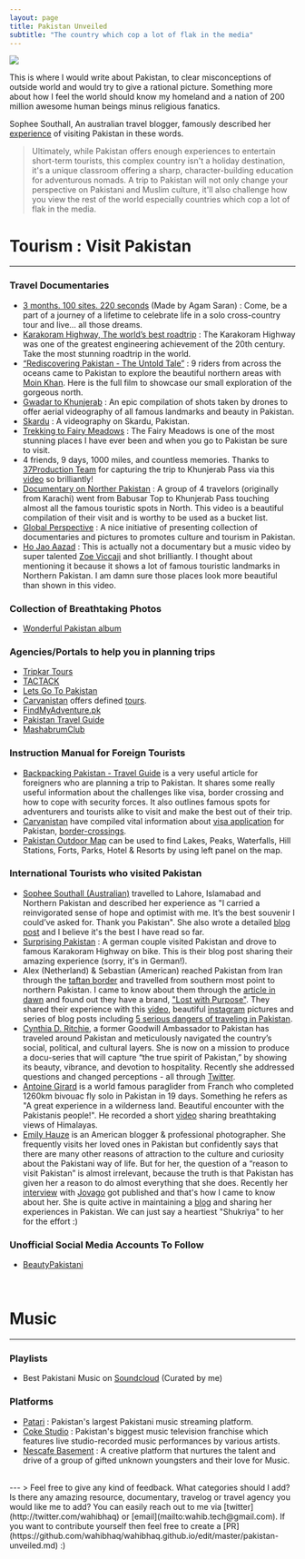 ```yaml
---
layout: page
title: Pakistan Unveiled
subtitle: "The country which cop a lot of flak in the media"
---
```


<div class="text-center">
  <img src="{{ site.baseurl }}/img/blog/pakistan-mypassion-cover.jpg" />
</div>

This is where I would write about Pakistan, to clear misconceptions of outside world and would try to give a rational picture. Something more about how I feel the world should know my homeland and a nation of 200 million awesome human beings minus religious fanatics. 

Sophee Southall, An australian travel blogger, famously described her [experience](http://sopheesmiles.com/2015/08/22/pakistan-unveiled/) of visiting Pakistan in these words.

> Ultimately, while Pakistan offers enough experiences to entertain short-term tourists, this complex country isn't a holiday destination, it's a unique classroom offering a sharp, character-building education for adventurous nomads. A trip to Pakistan will not only change your perspective on Pakistani and Muslim culture, it'll also challenge how you view the rest of the world especially countries which cop a lot of flak in the media.

# Tourism : Visit Pakistan
---

### Travel Documentaries

  - [3 months. 100 sites. 220 seconds](https://www.facebook.com/itsagam/posts/10209048073138760) (Made by Agam Saran) : Come, be a part of a journey of a lifetime to celebrate life in a solo cross-country tour and live... all those dreams. 
  - [Karakoram Highway, The world’s best roadtrip](http://unusualtraveler.com/karakoram-highway/) : The Karakoram Highway was one of the greatest engineering achievement of the 20th century. Take the most stunning roadtrip in the world.
  - [“Rediscovering Pakistan - The Untold Tale”](https://vimeo.com/119388524) : 9 riders from across the oceans came to Pakistan to explore the beautiful northern areas with [Moin Khan](http://www.adifferentagenda.com). Here is the full film to showcase our small exploration of the gorgeous north.
  - [Gwadar to Khunjerab](https://www.facebook.com/MyPakistanIsGreat/videos/605748266253501/) : An epic compilation of shots taken by drones to offer aerial videography of all famous landmarks and beauty in Pakistan.
  - [Skardu](https://www.facebook.com/213481479037132/videos/248021585583121/) : A videography on Skardu, Pakistan. 
  - [Trekking to Fairy Meadows](http://www.thebrokebackpacker.com/trekking-fairy-meadows-pakistan/) : The Fairy Meadows is one of the most stunning places I have ever been and when you go to Pakistan be sure to visit.
  - 4 friends, 9 days, 1000 miles, and countless memories. Thanks to [37Production Team](https://www.facebook.com/37th.prod/?fref=nf) for capturing the trip to Khunjerab Pass via this [video](https://www.facebook.com/37th.prod/videos/1150066255056440/) so brilliantly!
  - [Documentary on Norther Pakistan](https://www.facebook.com/hazara.com.pk/posts/1395563127126751) : A group of 4 travelors (originally from Karachi) went from Babusar Top to Khunjerab Pass touching almost all the famous touristic spots in North. This video is a beautiful compilation of their visit and is worthy to be used as a bucket list.
  - [Global Perspective](http://globalperspect.com/all-about-pakistan/) : A nice initiative of presenting collection of documentaries and pictures to promotes culture and tourism in Pakistan. 
  - [Ho Jao Aazad](https://www.youtube.com/watch?v=V-VJki-Bbyc) : This is actually not a documentary but a music video by super talented [Zoe Viccaji](https://twitter.com/Zoeviccaji) and shot brilliantly. I thought about mentioning it because it shows a lot of famous touristic landmarks in Northern Pakistan. I am damn sure those places look more beautiful than shown in this video. 

### Collection of Breathtaking Photos 

  - [Wonderful Pakistan album](https://www.facebook.com/media/set/?set=a.370615079670914.85280.143997832332641&type=3)

### Agencies/Portals to help you in planning trips

  - [Tripkar Tours](http://tripkar.com/tours/) 
  - [TACTACK](https://www.facebook.com/tactackgear/) 
  - [Lets Go To Pakistan](https://www.facebook.com/LetsGoToPakistan/)
  - [Carvanistan](http://caravanistan.com/) offers defined [tours](http://caravanistan.com/tours/pakistan/).
  - [FindMyAdventure.pk](http://www.findmyadventure.pk/#/)
  - [Pakistan Travel Guide](http://www.pakistantravelguide.pk/tours/)
  - [MashabrumClub](http://mashabrumclub.pk)

### Instruction Manual for Foreign Tourists

  - [Backpacking Pakistan - Travel Guide](http://www.thebrokebackpacker.com/pakistan-travel-ultimate-backpacker-guide/) is  a very useful article for foreigners who are planning a trip to Pakistan. It shares some really useful information about the challenges like visa, border crossing and how to cope with security forces. It also outlines famous spots for adventurers and tourists alike to visit and make the best out of their trip.
  - [Carvanistan](http://caravanistan.com/) have compiled vital information about [visa application](http://caravanistan.com/visa/pakistan/) for Pakistan, [border-crossings](http://caravanistan.com/border-crossings/pakistan/).
  - [Pakistan Outdoor Map](https://www.google.com/maps/d/u/0/viewer?shorturl=1&mid=1OYoE9yY-Kpu3Dmm5EOimPE_n0ew) can be used to find Lakes, Peaks, Waterfalls, Hill Stations, Forts, Parks, Hotel & Resorts by using left panel on the map. 

### International Tourists who visited Pakistan

  - [Sophee Southall (Australian)](http://sopheesmiles.com/about/sophees-story/) travelled to Lahore, Islamabad and Northern Pakistan and described her experience as "I carried a reinvigorated sense of hope and optimist with me. It’s the best souvenir I could’ve asked for. Thank you Pakistan". She also wrote a detailed [blog post](http://sopheesmiles.com/2015/08/22/pakistan-unveiled/) and I believe it's the best I have read so far.
  - [Surprising Pakistan](http://einspurig-reisen.de/?p=6258) : A german couple visited Pakistan and drove to famous Karakoram Highway on bike. This is their blog post sharing their amazing experience (sorry, it's in German!). 
  - Alex (Netherland) & Sebastian (American) reached Pakistan from Iran through the [taftan border](http://lostwithpurpose.com/the-longest-border-crossing-in-the-world/) and travelled from southern most point to northern Pakistan. I came to know about them through the [article in dawn](http://images.dawn.com/news/1175844/meet-the-hiking-duo-that-took-a-chance-on-pakistan) and found out they have a brand, ["Lost with Purpose"](http://lostwithpurpose.com). They shared their experience with this [video](https://www.youtube.com/watch?v=G7JCpfasdAo), beautiful [instagram](https://www.instagram.com/lostwithpurpose/) pictures and series of blog posts including [5 serious dangers of traveling in Pakistan](http://lostwithpurpose.com/5-serious-dangers-traveling-pakistan/).
  - [Cynthia D. Ritchie](https://twitter.com/CynthiaDRitchie), a former Goodwill Ambassador to Pakistan has traveled around Pakistan and meticulously navigated the country’s social, political, and cultural layers.  She is now on a mission to produce a docu-series that will capture “the true spirit of Pakistan,” by showing its beauty, vibrance, and devotion to hospitality. Recently she addressed questions and changed perceptions - all through [Twitter](http://images.dawn.com/news/1175944).
  - [Antoine Girard](https://www.facebook.com/antoinegirardfly/) is a world famous paraglider from Franch who completed 1260km bivouac fly solo in Pakistan in 19 days. Something he refers as "A great experience in a wilderness land. Beautiful encounter with the Pakistanis people!". He recorded a short [video](https://www.facebook.com/antoinegirardfly/videos/536424379890793/) sharing breathtaking views of Himalayas. 
  - [Emily Hauze](https://twitter.com/EmilyHauze) is an American blogger & professional photographer. She frequently visits her loved ones in Pakistan but confidently says that there are many other reasons of attraction to the culture and curiosity about the Pakistani way of life. But for her, the question of a “reason to visit Pakistan” is almost irrelevant, because the truth is that Pakistan has given her a reason to do almost everything that she does. Recently her [interview](https://www.jovago.net/blog/emily-hauze-american-loves-pakistan-3188) with [Jovago](https://twitter.com/JovagoPakistan) got published and that's how I came to know about her. She is quite active in maintaining a [blog](http://www.emilyhauze.com/blog-index.html) and sharing her experiences in Pakistan. We can just say a heartiest "Shukriya" to her for the effort :)

### Unofficial Social Media Accounts To Follow

  - [BeautyPakistani](https://twitter.com/BeautyPakistani) 


<br>

# Music 
---

### Playlists

- Best Pakistani Music on [Soundcloud](https://soundcloud.com/wahibhaq/sets/best-pakistani-music) (Curated by me)

### Platforms

- [Patari](http://patari.pk) : Pakistan's largest Pakistani music streaming platform.
- [Coke Studio](www.cokestudio.com.pk/) : Pakistan's biggest music television franchise which features live studio-recorded music performances by various artists.
- [Nescafe Basement](https://www.nescafebasement.pk/) : A creative platform that nurtures the talent and drive of a group of gifted unknown youngsters and their love for Music.

<br>
---
> Feel free to give any kind of feedback. What categories should I add? Is there any amazing resource, documentary, travelog or travel agency you would like me to add? You can easily reach out to me via [twitter](http://twitter.com/wahibhaq) or [email](mailto:wahib.tech@gmail.com). If you want to contribute yourself then feel free to create a [PR](https://github.com/wahibhaq/wahibhaq.github.io/edit/master/pakistan-unveiled.md) :)

